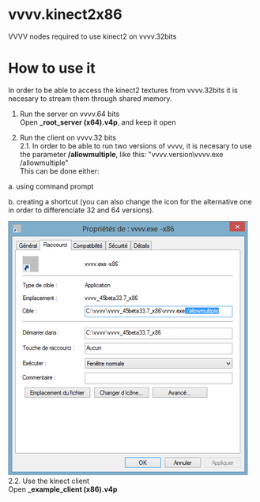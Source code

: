 # vvvv.kinect2x86
VVVV nodes required to use kinect2 on vvvv.32bits

# How to use it
In order to be able to access the kinect2 textures from vvvv.32bits it is necesary to stream them through shared memory.

1. Run the server on vvvv.64 bits<br/>
Open **_root_server (x64).v4p**, and keep it open

2. Run the client on vvvv.32 bits<br/>
2.1. In order to be able to run two versions of vvvv, it is necesary to use the parameter **/allowmultiple**, like this:
    "vvvv.version\vvvv.exe /allowmultiple"<br/>
This can be done either:<br/>

  a. using command prompt 
  
  b. creating a shortcut (you can also change the icon for the alternative one in order to differenciate 32 and 64 versions).

![Image of how to setup the shortcut](https://github.com/joansolroo/vvvv.kinect2x86/blob/master/Documentation/vvvv_allowmultiple.png)
<br/>
2.2. Use the kinect client<br/>
Open **_example_client (x86).v4p**
